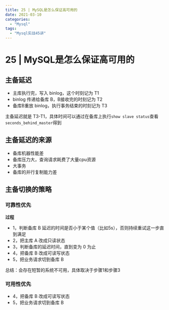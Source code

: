 ```yaml
---
title: 25 | MySQL是怎么保证高可用的
date: 2021-03-10
categories:
  - "Mysql"
tags:
  - "Mysql实战45讲"
---
```


<!--more-->

# 25 | MySQL是怎么保证高可用的

## 主备延迟

* 主库执行完，写入 binlog，这个时刻记为 T1
* binlog 传递给备库 B，B接收完的时刻记为 T2
* 备库B重放 binlog，执行事务结束的时刻记为 T3

主备延迟就是 T3-T1，具体时间可以通过在备库上执行`show slave status`查看`seconds_behind_master`得到

## 主备延迟的来源
* 备库机器性能差
* 备库压力大，查询请求耗费了大量cpu资源
* 大事务
* 备库的并行复制能力差

## 主备切换的策略

### 可靠性优先
**过程**
* 1，判断备库 B 延迟的时间是否小于某个值（比如5s），否则持续重试这一步直到满足
* 2，把主库 A 改成只读状态
* 3，判断备库的延迟时间，直到变为 0 为止
* 4，把备库 B 改成可读写状态
* 5，把业务请求切到备库 B

总结：会存在短暂的系统不可用，具体取决于步骤1和步骤3

### 可用性优先

* 4，把备库 B 改成可读写状态
* 5，把业务请求切到备库 B
